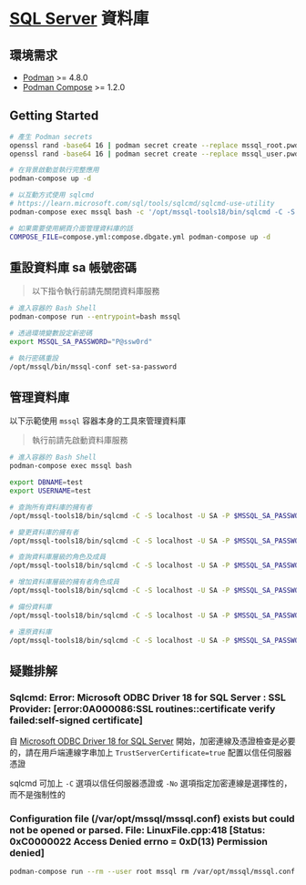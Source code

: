 # [SQL Server](https://learn.microsoft.com/sql/linux/sql-server-linux-overview) 資料庫

## 環境需求

- [Podman](https://podman.io/) >= 4.8.0
- [Podman Compose](https://github.com/containers/podman-compose) >= 1.2.0

## Getting Started

```sh
# 產生 Podman secrets
openssl rand -base64 16 | podman secret create --replace mssql_root.pwd -
openssl rand -base64 16 | podman secret create --replace mssql_user.pwd -

# 在背景啟動並執行完整應用
podman-compose up -d

# 以互動方式使用 sqlcmd
# https://learn.microsoft.com/sql/tools/sqlcmd/sqlcmd-use-utility
podman-compose exec mssql bash -c '/opt/mssql-tools18/bin/sqlcmd -C -S localhost -U SA -P $(cat /run/secrets/mssql_root.pwd)'

# 如果需要使用網頁介面管理資料庫的話
COMPOSE_FILE=compose.yml:compose.dbgate.yml podman-compose up -d
```

## 重設資料庫 sa 帳號密碼

> 以下指令執行前請先關閉資料庫服務

```sh
# 進入容器的 Bash Shell
podman-compose run --entrypoint=bash mssql

# 透過環境變數設定新密碼
export MSSQL_SA_PASSWORD="P@ssw0rd"

# 執行密碼重設
/opt/mssql/bin/mssql-conf set-sa-password
```

## 管理資料庫

以下示範使用 `mssql` 容器本身的工具來管理資料庫

> 執行前請先啟動資料庫服務

```sh
# 進入容器的 Bash Shell
podman-compose exec mssql bash

export DBNAME=test
export USERNAME=test

# 查詢所有資料庫的擁有者
/opt/mssql-tools18/bin/sqlcmd -C -S localhost -U SA -P $MSSQL_SA_PASSWORD -Q "SELECT name AS db, SUSER_SNAME(owner_sid) AS owner FROM sys.databases;"

# 變更資料庫的擁有者
/opt/mssql-tools18/bin/sqlcmd -C -S localhost -U SA -P $MSSQL_SA_PASSWORD -Q "ALTER AUTHORIZATION ON DATABASE::[$DBNAME] TO [$USERNAME];"

# 查詢資料庫層級的角色及成員
/opt/mssql-tools18/bin/sqlcmd -C -S localhost -U SA -P $MSSQL_SA_PASSWORD -Q "Use [$DBNAME]; SELECT r.name role_principal_name, m.name AS member_principal_name FROM sys.database_role_members rm JOIN sys.database_principals r ON rm.role_principal_id = r.principal_id JOIN sys.database_principals m ON rm.member_principal_id = m.principal_id WHERE r.type = 'R';"

# 增加資料庫層級的擁有者角色成員
/opt/mssql-tools18/bin/sqlcmd -C -S localhost -U SA -P $MSSQL_SA_PASSWORD -Q "Use [$DBNAME]; CREATE USER [$USERNAME] FROM LOGIN [$USERNAME]; EXEC sp_addrolemember 'db_owner', '$USERNAME'"

# 備份資料庫
/opt/mssql-tools18/bin/sqlcmd -C -S localhost -U SA -P $MSSQL_SA_PASSWORD -Q "BACKUP DATABASE [$DBNAME] TO DISK = N'/var/backups/$DBNAME.bak' WITH NOFORMAT, NOINIT, NAME = 'sample-full', SKIP, NOREWIND, NOUNLOAD, STATS = 10"

# 還原資料庫
/opt/mssql-tools18/bin/sqlcmd -C -S localhost -U SA -P $MSSQL_SA_PASSWORD -Q "RESTORE DATABASE [$DBNAME] FROM DISK = N'/var/backups/$DBNAME.bak' WITH FILE = 1, NOUNLOAD, REPLACE, NORECOVERY, STATS = 5"
```

## 疑難排解

### Sqlcmd: Error: Microsoft ODBC Driver 18 for SQL Server : SSL Provider: [error:0A000086:SSL routines::certificate verify failed:self-signed certificate]

自 [Microsoft ODBC Driver 18 for SQL Server](https://techcommunity.microsoft.com/t5/sql-server-blog/odbc-driver-18-0-for-sql-server-released/ba-p/3169228) 開始，加密連線及憑證檢查是必要的，請在用戶端連線字串加上 `TrustServerCertificate=true` 配置以信任伺服器憑證

sqlcmd 可加上 `-C` 選項以信任伺服器憑證或 `-No` 選項指定加密連線是選擇性的，而不是強制性的

### Configuration file (/var/opt/mssql/mssql.conf) exists but could not be opened or parsed. File: LinuxFile.cpp:418 [Status: 0xC0000022 Access Denied errno = 0xD(13) Permission denied]

```sh
podman-compose run --rm --user root mssql rm /var/opt/mssql/mssql.conf
```
